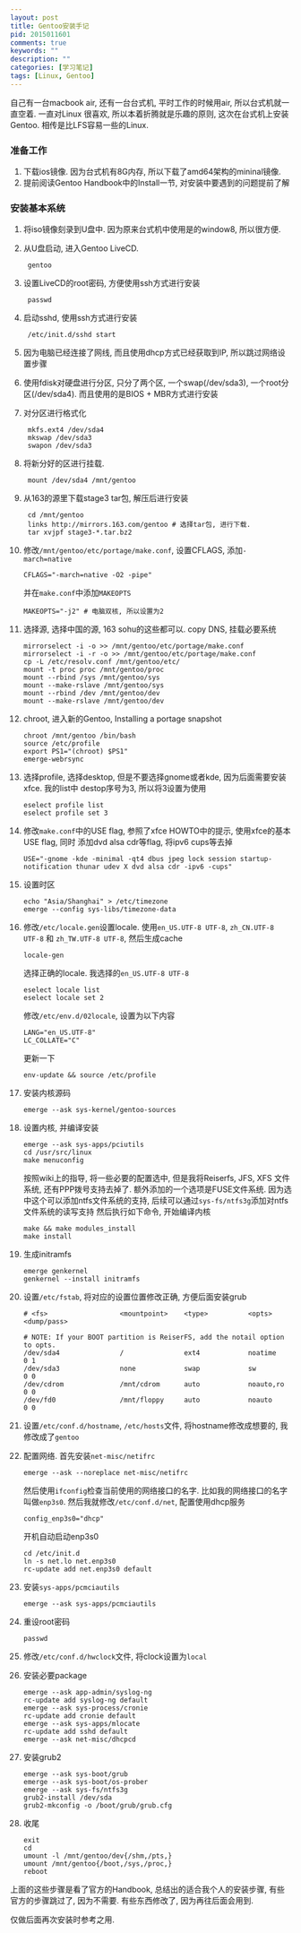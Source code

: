 ```yaml
---
layout: post
title: Gentoo安装手记
pid: 2015011601
comments: true
keywords: ""
description: ""
categories: [学习笔记]
tags: [Linux, Gentoo]
---
```


自己有一台macbook air, 还有一台台式机, 平时工作的时候用air, 所以台式机就一直空着. 一直对Linux
很喜欢, 所以本着折腾就是乐趣的原则, 这次在台式机上安装Gentoo. 相传是比LFS容易一些的Linux.

### 准备工作
1. 下载ios镜像. 因为台式机有8G内存, 所以下载了amd64架构的mininal镜像.
2. 提前阅读Gentoo Handbook中的Install一节, 对安装中要遇到的问题提前了解

### 安装基本系统

1. 将iso镜像刻录到U盘中. 因为原来台式机中使用是的window8, 所以很方便.
2. 从U盘启动, 进入Gentoo LiveCD.

        gentoo
3. 设置LiveCD的root密码, 方便使用ssh方式进行安装

        passwd

4. 启动sshd, 使用ssh方式进行安装

        /etc/init.d/sshd start

5. 因为电脑已经连接了网线, 而且使用dhcp方式已经获取到IP, 所以跳过网络设置步骤
6. 使用fdisk对硬盘进行分区, 只分了两个区, 一个swap(/dev/sda3), 一个root分区(/dev/sda4). 而且使用的是BIOS + MBR方式进行安装
7. 对分区进行格式化

        mkfs.ext4 /dev/sda4
        mkswap /dev/sda3
        swapon /dev/sda3
8. 将新分好的区进行挂载.

        mount /dev/sda4 /mnt/gentoo

9. 从163的源里下载stage3 tar包, 解压后进行安装

        cd /mnt/gentoo
        links http://mirrors.163.com/gentoo # 选择tar包, 进行下载.
        tar xvjpf stage3-*.tar.bz2

10. 修改`/mnt/gentoo/etc/portage/make.conf`, 设置CFLAGS, 添加`-march=native`

        CFLAGS="-march=native -O2 -pipe"
    并在`make.conf`中添加`MAKEOPTS`

        MAKEOPTS="-j2" # 电脑双核, 所以设置为2

11. 选择源, 选择中国的源, 163 sohu的这些都可以. copy DNS, 挂载必要系统

        mirrorselect -i -o >> /mnt/gentoo/etc/portage/make.conf
        mirrorselect -i -r -o >> /mnt/gentoo/etc/portage/make.conf
        cp -L /etc/resolv.conf /mnt/gentoo/etc/
        mount -t proc proc /mnt/gentoo/proc
        mount --rbind /sys /mnt/gentoo/sys
        mount --make-rslave /mnt/gentoo/sys
        mount --rbind /dev /mnt/gentoo/dev
        mount --make-rslave /mnt/gentoo/dev

12. chroot, 进入新的Gentoo, Installing a portage snapshot

        chroot /mnt/gentoo /bin/bash
        source /etc/profile
        export PS1="(chroot) $PS1"
        emerge-webrsync

13. 选择profile, 选择desktop, 但是不要选择gnome或者kde, 因为后面需要安装xfce. 我的list中
destop序号为3, 所以将3设置为使用

        eselect profile list
        eselect profile set 3

14. 修改`make.conf`中的USE flag, 参照了xfce HOWTO中的提示, 使用xfce的基本USE flag, 同时
添加dvd alsa cdr等flag, 将ipv6 cups等去掉

        USE="-gnome -kde -minimal -qt4 dbus jpeg lock session startup-notification thunar udev X dvd alsa cdr -ipv6 -cups"

15. 设置时区

        echo "Asia/Shanghai" > /etc/timezone
        emerge --config sys-libs/timezone-data

16. 修改`/etc/locale.gen`设置locale. 使用`en_US.UTF-8 UTF-8`, `zh_CN.UTF-8 UTF-8` 和 `zh_TW.UTF-8 UTF-8`, 然后生成cache

        locale-gen
    选择正确的locale. 我选择的`en_US.UTF-8 UTF-8`

        eselect locale list
        eselect locale set 2
    修改`/etc/env.d/02locale`, 设置为以下内容

        LANG="en_US.UTF-8"
        LC_COLLATE="C"
    更新一下

        env-update && source /etc/profile

17. 安装内核源码

        emerge --ask sys-kernel/gentoo-sources

18. 设置内核, 并编译安装

        emerge --ask sys-apps/pciutils
        cd /usr/src/linux
        make menuconfig
    按照wiki上的指导, 将一些必要的配置选中, 但是我将Reiserfs, JFS, XFS 文件系统, 还有PPP拨号支持去掉了. 额外添加的一个选项是FUSE文件系统. 因为选中这个可以添加ntfs文件系统的支持, 后续可以通过`sys-fs/ntfs3g`添加对ntfs文件系统的读写支持
    然后执行如下命令, 开始编译内核

        make && make modules_install
        make install

19. 生成initramfs

        emerge genkernel
        genkernel --install initramfs

20. 设置`/etc/fstab`, 将对应的设置位置修改正确, 方便后面安装grub

        # <fs>                  <mountpoint>    <type>          <opts>          <dump/pass>

        # NOTE: If your BOOT partition is ReiserFS, add the notail option to opts.
        /dev/sda4               /               ext4            noatime         0 1
        /dev/sda3               none            swap            sw              0 0
        /dev/cdrom              /mnt/cdrom      auto            noauto,ro       0 0
        /dev/fd0                /mnt/floppy     auto            noauto          0 0

21. 设置`/etc/conf.d/hostname`, `/etc/hosts`文件, 将hostname修改成想要的, 我修改成了`gentoo`
22. 配置网络. 首先安装`net-misc/netifrc`

        emerge --ask --noreplace net-misc/netifrc
    然后使用`ifconfig`检查当前使用的网络接口的名字. 比如我的网络接口的名字叫做`enp3s0`. 然后我就修改`/etc/conf.d/net`, 配置使用dhcp服务

        config_enp3s0="dhcp"
    开机自动启动enp3s0

        cd /etc/init.d
        ln -s net.lo net.enp3s0
        rc-update add net.enp3s0 default

23. 安装`sys-apps/pcmciautils`

        emerge --ask sys-apps/pcmciautils

24. 重设root密码

        passwd

25. 修改`/etc/conf.d/hwclock`文件, 将clock设置为`local`
26. 安装必要package

        emerge --ask app-admin/syslog-ng
        rc-update add syslog-ng default
        emerge --ask sys-process/cronie
        rc-update add cronie default
        emerge --ask sys-apps/mlocate
        rc-update add sshd default
        emerge --ask net-misc/dhcpcd

27. 安装grub2

        emerge --ask sys-boot/grub
        emerge --ask sys-boot/os-prober
        emerge --ask sys-fs/ntfs3g
        grub2-install /dev/sda
        grub2-mkconfig -o /boot/grub/grub.cfg

28. 收尾

        exit
        cd
        umount -l /mnt/gentoo/dev{/shm,/pts,}
        umount /mnt/gentoo{/boot,/sys,/proc,}
        reboot

上面的这些步骤是看了官方的Handbook, 总结出的适合我个人的安装步骤, 有些官方的步骤跳过了, 因为不需要.
有些东西修改了, 因为再往后面会用到.

仅做后面再次安装时参考之用.
